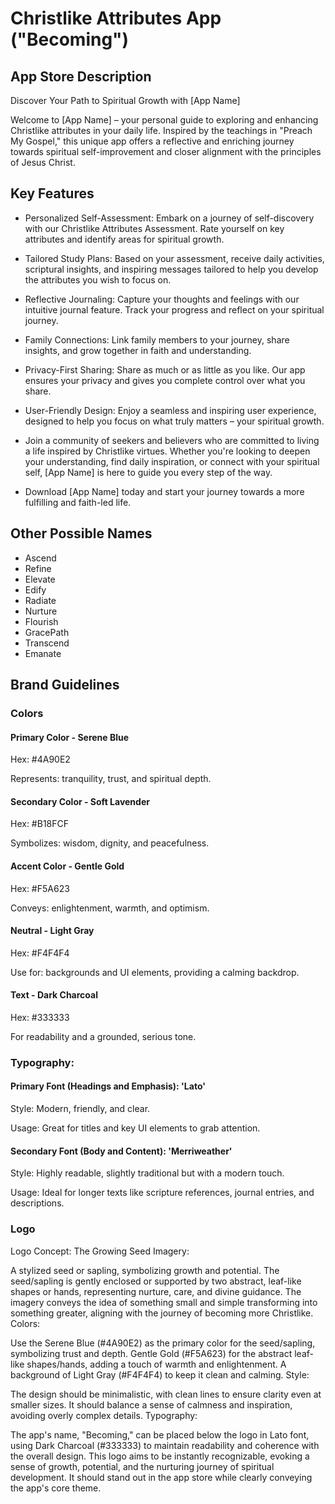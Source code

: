 # Christlike Attributes App ("Becoming")
## App Store Description
Discover Your Path to Spiritual Growth with [App Name]

Welcome to [App Name] – your personal guide to exploring and enhancing Christlike attributes in your daily life. Inspired by the teachings in "Preach My Gospel," this unique app offers a reflective and enriching journey towards spiritual self-improvement and closer alignment with the principles of Jesus Christ.

## Key Features
- Personalized Self-Assessment: Embark on a journey of self-discovery with our Christlike Attributes Assessment. Rate yourself on key attributes and identify areas for spiritual growth.

- Tailored Study Plans: Based on your assessment, receive daily activities, scriptural insights, and inspiring messages tailored to help you develop the attributes you wish to focus on.

- Reflective Journaling: Capture your thoughts and feelings with our intuitive journal feature. Track your progress and reflect on your spiritual journey.

- Family Connections: Link family members to your journey, share insights, and grow together in faith and understanding.

- Privacy-First Sharing: Share as much or as little as you like. Our app ensures your privacy and gives you complete control over what you share.

- User-Friendly Design: Enjoy a seamless and inspiring user experience, designed to help you focus on what truly matters – your spiritual growth.

- Join a community of seekers and believers who are committed to living a life inspired by Christlike virtues. Whether you're looking to deepen your understanding, find daily inspiration, or connect with your spiritual self, [App Name] is here to guide you every step of the way.

- Download [App Name] today and start your journey towards a more fulfilling and faith-led life.

## Other Possible Names
- Ascend
- Refine
- Elevate
- Edify
- Radiate
- Nurture
- Flourish
- GracePath
- Transcend
- Emanate

## Brand Guidelines
### Colors
#### Primary Color - Serene Blue
Hex: #4A90E2

Represents: tranquility, trust, and spiritual depth.

#### Secondary Color - Soft Lavender

Hex: #B18FCF

Symbolizes: wisdom, dignity, and peacefulness.

#### Accent Color - Gentle Gold

Hex: #F5A623

Conveys: enlightenment, warmth, and optimism.

#### Neutral - Light Gray

Hex: #F4F4F4

Use for: backgrounds and UI elements, providing a calming backdrop.

#### Text - Dark Charcoal

Hex: #333333

For readability and a grounded, serious tone.

### Typography:
#### Primary Font (Headings and Emphasis): 'Lato'

Style: Modern, friendly, and clear.

Usage: Great for titles and key UI elements to grab attention.

#### Secondary Font (Body and Content): 'Merriweather'

Style: Highly readable, slightly traditional but with a modern touch.

Usage: Ideal for longer texts like scripture references, journal entries, and descriptions.

### Logo
Logo Concept: The Growing Seed
Imagery:

A stylized seed or sapling, symbolizing growth and potential.
The seed/sapling is gently enclosed or supported by two abstract, leaf-like shapes or hands, representing nurture, care, and divine guidance.
The imagery conveys the idea of something small and simple transforming into something greater, aligning with the journey of becoming more Christlike.
Colors:

Use the Serene Blue (#4A90E2) as the primary color for the seed/sapling, symbolizing trust and depth.
Gentle Gold (#F5A623) for the abstract leaf-like shapes/hands, adding a touch of warmth and enlightenment.
A background of Light Gray (#F4F4F4) to keep it clean and calming.
Style:

The design should be minimalistic, with clean lines to ensure clarity even at smaller sizes.
It should balance a sense of calmness and inspiration, avoiding overly complex details.
Typography:

The app's name, "Becoming," can be placed below the logo in Lato font, using Dark Charcoal (#333333) to maintain readability and coherence with the overall design.
This logo aims to be instantly recognizable, evoking a sense of growth, potential, and the nurturing journey of spiritual development. It should stand out in the app store while clearly conveying the app's core theme.